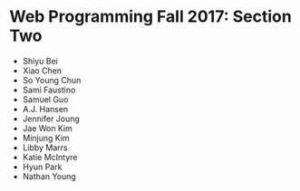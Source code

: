 # Web Programming Fall 2017: Section Two
* Shiyu Bei
* Xiao Chen
* So Young Chun
* Sami Faustino
* Samuel Guo
* A.J. Hansen
* Jennifer Joung
* Jae Won Kim
* Minjung Kim
* Libby Marrs
* Katie McIntyre
* Hyun Park
* Nathan Young